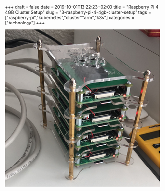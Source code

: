 +++ 
draft = false
date = 2019-10-01T13:22:23+02:00
title = "Raspberry Pi 4 4GB Cluster Setup"
slug = "3-raspberry-pi-4-4gb-cluster-setup" 
tags = ["raspberry-pi","kubernetes","cluster","arm","k3s"]
categories = ["technology"]
+++

![raspikube](/images/posts/3/raspikube.jpg)
 
